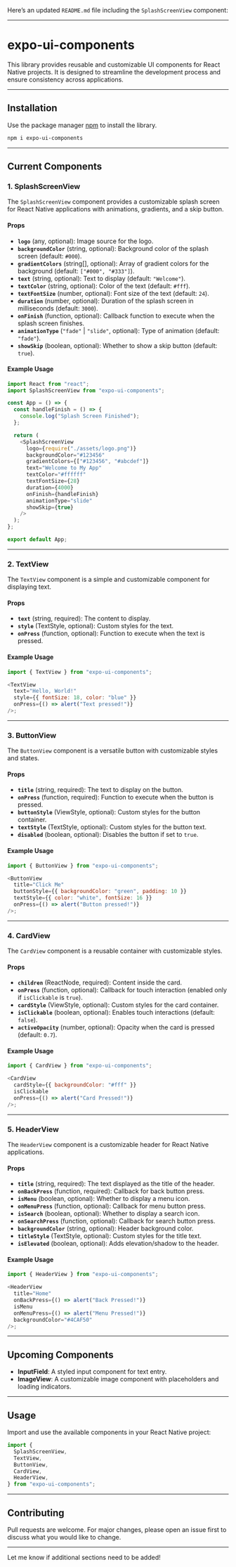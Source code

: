 Here’s an updated `README.md` file including the `SplashScreenView` component:

---

# expo-ui-components

This library provides reusable and customizable UI components for React Native projects. It is designed to streamline the development process and ensure consistency across applications.

---

## Installation

Use the package manager [npm](https://www.npmjs.com/) to install the library.

```bash
npm i expo-ui-components
```

---

## Current Components

### 1. SplashScreenView

The `SplashScreenView` component provides a customizable splash screen for React Native applications with animations, gradients, and a skip button.

#### Props

- **`logo`** (any, optional): Image source for the logo.
- **`backgroundColor`** (string, optional): Background color of the splash screen (default: `#000`).
- **`gradientColors`** (string[], optional): Array of gradient colors for the background (default: `["#000", "#333"]`).
- **`text`** (string, optional): Text to display (default: `"Welcome"`).
- **`textColor`** (string, optional): Color of the text (default: `#fff`).
- **`textFontSize`** (number, optional): Font size of the text (default: `24`).
- **`duration`** (number, optional): Duration of the splash screen in milliseconds (default: `3000`).
- **`onFinish`** (function, optional): Callback function to execute when the splash screen finishes.
- **`animationType`** (`"fade"` | `"slide"`, optional): Type of animation (default: `"fade"`).
- **`showSkip`** (boolean, optional): Whether to show a skip button (default: `true`).

#### Example Usage

```javascript
import React from "react";
import SplashScreenView from "expo-ui-components";

const App = () => {
  const handleFinish = () => {
    console.log("Splash Screen Finished");
  };

  return (
    <SplashScreenView
      logo={require("./assets/logo.png")}
      backgroundColor="#123456"
      gradientColors={["#123456", "#abcdef"]}
      text="Welcome to My App"
      textColor="#ffffff"
      textFontSize={28}
      duration={4000}
      onFinish={handleFinish}
      animationType="slide"
      showSkip={true}
    />
  );
};

export default App;
```

---

### 2. TextView

The `TextView` component is a simple and customizable component for displaying text.

#### Props

- **`text`** (string, required): The content to display.
- **`style`** (TextStyle, optional): Custom styles for the text.
- **`onPress`** (function, optional): Function to execute when the text is pressed.

#### Example Usage

```javascript
import { TextView } from "expo-ui-components";

<TextView
  text="Hello, World!"
  style={{ fontSize: 18, color: "blue" }}
  onPress={() => alert("Text pressed!")}
/>;
```

---

### 3. ButtonView

The `ButtonView` component is a versatile button with customizable styles and states.

#### Props

- **`title`** (string, required): The text to display on the button.
- **`onPress`** (function, required): Function to execute when the button is pressed.
- **`buttonStyle`** (ViewStyle, optional): Custom styles for the button container.
- **`textStyle`** (TextStyle, optional): Custom styles for the button text.
- **`disabled`** (boolean, optional): Disables the button if set to `true`.

#### Example Usage

```javascript
import { ButtonView } from "expo-ui-components";

<ButtonView
  title="Click Me"
  buttonStyle={{ backgroundColor: "green", padding: 10 }}
  textStyle={{ color: "white", fontSize: 16 }}
  onPress={() => alert("Button pressed!")}
/>;
```

---

### 4. CardView

The `CardView` component is a reusable container with customizable styles.

#### Props

- **`children`** (ReactNode, required): Content inside the card.
- **`onPress`** (function, optional): Callback for touch interaction (enabled only if `isClickable` is `true`).
- **`cardStyle`** (ViewStyle, optional): Custom styles for the card container.
- **`isClickable`** (boolean, optional): Enables touch interactions (default: `false`).
- **`activeOpacity`** (number, optional): Opacity when the card is pressed (default: `0.7`).

#### Example Usage

```javascript
import { CardView } from "expo-ui-components";

<CardView
  cardStyle={{ backgroundColor: "#fff" }}
  isClickable
  onPress={() => alert("Card Pressed!")}
/>;
```

---

### 5. HeaderView

The `HeaderView` component is a customizable header for React Native applications.

#### Props

- **`title`** (string, required): The text displayed as the title of the header.
- **`onBackPress`** (function, required): Callback for back button press.
- **`isMenu`** (boolean, optional): Whether to display a menu icon.
- **`onMenuPress`** (function, optional): Callback for menu button press.
- **`isSearch`** (boolean, optional): Whether to display a search icon.
- **`onSearchPress`** (function, optional): Callback for search button press.
- **`backgroundColor`** (string, optional): Header background color.
- **`titleStyle`** (TextStyle, optional): Custom styles for the title text.
- **`isElevated`** (boolean, optional): Adds elevation/shadow to the header.

#### Example Usage

```javascript
import { HeaderView } from "expo-ui-components";

<HeaderView
  title="Home"
  onBackPress={() => alert("Back Pressed!")}
  isMenu
  onMenuPress={() => alert("Menu Pressed!")}
  backgroundColor="#4CAF50"
/>;
```

---

## Upcoming Components

- **InputField**: A styled input component for text entry.
- **ImageView**: A customizable image component with placeholders and loading indicators.

---

## Usage

Import and use the available components in your React Native project:

```javascript
import {
  SplashScreenView,
  TextView,
  ButtonView,
  CardView,
  HeaderView,
} from "expo-ui-components";
```

---

## Contributing

Pull requests are welcome. For major changes, please open an issue first to discuss what you would like to change.

---

Let me know if additional sections need to be added!